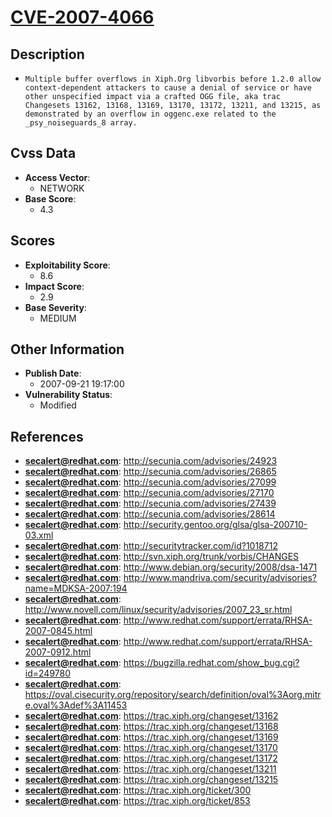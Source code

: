 
# [CVE-2007-4066](https://cve.mitre.org/cgi-bin/cvename.cgi?name=CVE-2007-4066)

## Description

- `Multiple buffer overflows in Xiph.Org libvorbis before 1.2.0 allow context-dependent attackers to cause a denial of service or have other unspecified impact via a crafted OGG file, aka trac Changesets 13162, 13168, 13169, 13170, 13172, 13211, and 13215, as demonstrated by an overflow in oggenc.exe related to the _psy_noiseguards_8 array.`

## Cvss Data

- **Access Vector**:
  - NETWORK
- **Base Score**:
  - 4.3

## Scores

- **Exploitability Score**:
  - 8.6
- **Impact Score**:
  - 2.9
- **Base Severity**:
  - MEDIUM

## Other Information

- **Publish Date**:
  - 2007-09-21 19:17:00
- **Vulnerability Status**:
  - Modified

## References

- **secalert@redhat.com**: http://secunia.com/advisories/24923
- **secalert@redhat.com**: http://secunia.com/advisories/26865
- **secalert@redhat.com**: http://secunia.com/advisories/27099
- **secalert@redhat.com**: http://secunia.com/advisories/27170
- **secalert@redhat.com**: http://secunia.com/advisories/27439
- **secalert@redhat.com**: http://secunia.com/advisories/28614
- **secalert@redhat.com**: http://security.gentoo.org/glsa/glsa-200710-03.xml
- **secalert@redhat.com**: http://securitytracker.com/id?1018712
- **secalert@redhat.com**: http://svn.xiph.org/trunk/vorbis/CHANGES
- **secalert@redhat.com**: http://www.debian.org/security/2008/dsa-1471
- **secalert@redhat.com**: http://www.mandriva.com/security/advisories?name=MDKSA-2007:194
- **secalert@redhat.com**: http://www.novell.com/linux/security/advisories/2007_23_sr.html
- **secalert@redhat.com**: http://www.redhat.com/support/errata/RHSA-2007-0845.html
- **secalert@redhat.com**: http://www.redhat.com/support/errata/RHSA-2007-0912.html
- **secalert@redhat.com**: https://bugzilla.redhat.com/show_bug.cgi?id=249780
- **secalert@redhat.com**: https://oval.cisecurity.org/repository/search/definition/oval%3Aorg.mitre.oval%3Adef%3A11453
- **secalert@redhat.com**: https://trac.xiph.org/changeset/13162
- **secalert@redhat.com**: https://trac.xiph.org/changeset/13168
- **secalert@redhat.com**: https://trac.xiph.org/changeset/13169
- **secalert@redhat.com**: https://trac.xiph.org/changeset/13170
- **secalert@redhat.com**: https://trac.xiph.org/changeset/13172
- **secalert@redhat.com**: https://trac.xiph.org/changeset/13211
- **secalert@redhat.com**: https://trac.xiph.org/changeset/13215
- **secalert@redhat.com**: https://trac.xiph.org/ticket/300
- **secalert@redhat.com**: https://trac.xiph.org/ticket/853
